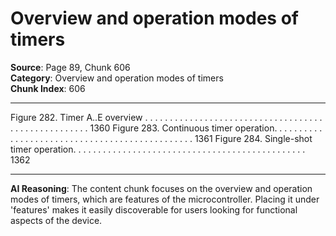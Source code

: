 # Overview and operation modes of timers

**Source**: Page 89, Chunk 606  
**Category**: Overview and operation modes of timers  
**Chunk Index**: 606

---

Figure 282. Timer A..E overview . . . . . . . . . . . . . . . . . . . . . . . . . . . . . . . . . . . . . . . . . . . . . . . . . . . . 1360
Figure 283. Continuous timer operation. . . . . . . . . . . . . . . . . . . . . . . . . . . . . . . . . . . . . . . . . . . . . . . 1361
Figure 284. Single-shot timer operation. . . . . . . . . . . . . . . . . . . . . . . . . . . . . . . . . . . . . . . . . . . . . . . 1362

---

**AI Reasoning**: The content chunk focuses on the overview and operation modes of timers, which are features of the microcontroller. Placing it under 'features' makes it easily discoverable for users looking for functional aspects of the device.
